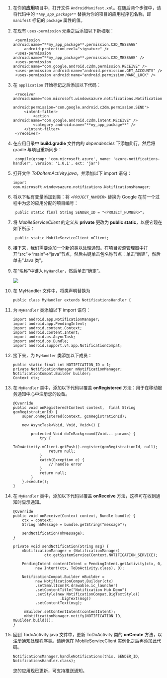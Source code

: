 1. 在你的**应用**项目中，打开文件 `AndroidManifest.xml`。在随后两个步骤中，请将代码中的 _`**my_app_package**`_ 替换为你的项目的应用程序包名称，即 `manifest` 标记的 `package` 属性的值。 

2. 在现有  `uses-permission` 元素之后添加以下新权限：

        <permission android:name="**my_app_package**.permission.C2D_MESSAGE" 
            android:protectionLevel="signature" />
        <uses-permission android:name="**my_app_package**.permission.C2D_MESSAGE" /> 
        <uses-permission android:name="com.google.android.c2dm.permission.RECEIVE" />
        <uses-permission android:name="android.permission.GET_ACCOUNTS" />
        <uses-permission android:name="android.permission.WAKE_LOCK" />

3. 在 `application` 开始标记之后添加以下代码：

        <receiver android:name="com.microsoft.windowsazure.notifications.NotificationsBroadcastReceiver"
                                         android:permission="com.google.android.c2dm.permission.SEND">
            <intent-filter>
                <action android:name="com.google.android.c2dm.intent.RECEIVE" />
                <category android:name="**my_app_package**" />
            </intent-filter>
        </receiver>

4. 在应用目录中 **build.gradle** 文件内的 *dependencies* 下添加此行，然后将 gradle 与项目重新同步：

        compile(group: 'com.microsoft.azure', name: 'azure-notifications-handler', version: '1.0.1', ext: 'jar')

5.  打开文件  *ToDoItemActivity.java*，并添加以下 import 语句：

        import com.microsoft.windowsazure.notifications.NotificationsManager;

6. 将以下私有变量添加到类：将 _`<PROJECT_NUMBER>`_ 替换为 Google 在前一个过程中为您的应用分配的项目编号：

        public static final String SENDER_ID = "<PROJECT_NUMBER>";

7. 将 *MobileServiceClient* 的定义从 **private** 更改为 **public static**，以便它现在如下所示：

        public static MobileServiceClient mClient;

8. 接下来，我们需要添加一个新的类以处理通知。在项目资源管理器中打开“src”=>“main”=>“java”节点，然后右键单击包名称节点：单击“新建”，然后单击“Java 类”。

9. 在“名称”中键入 `MyHandler`，然后单击“确定”。

    ![](./media/mobile-services-android-get-started-push/android-studio-create-class.png)

10. 在 MyHandler 文件中，将类声明替换为

        public class MyHandler extends NotificationsHandler {

11. 为  `MyHandler` 类添加以下 import 语句：

        import android.app.NotificationManager;
        import android.app.PendingIntent;
        import android.content.Context;
        import android.content.Intent;
        import android.os.AsyncTask;
        import android.os.Bundle;
        import android.support.v4.app.NotificationCompat;

12. 接下来，为  `MyHandler` 类添加以下成员：

        public static final int NOTIFICATION_ID = 1;
        private NotificationManager mNotificationManager;
        NotificationCompat.Builder builder;
        Context ctx;

13. 在  `MyHandler` 类中，添加以下代码以覆盖 **onRegistered** 方法：用于在移动服务通知中心中注册您的设备。

        @Override
        public void onRegistered(Context context,  final String gcmRegistrationId) {
            super.onRegistered(context, gcmRegistrationId);

            new AsyncTask<Void, Void, Void>() {

                protected Void doInBackground(Void... params) {
                    try {
                        ToDoActivity.mClient.getPush().register(gcmRegistrationId, null);
                        return null;
                    }
                    catch(Exception e) { 
                        // handle error    		    
                    }
                    return null;  		    
                }
            }.execute();
        }

14. 在  `MyHandler` 类中，添加以下代码以覆盖 **onReceive** 方法，这样可在收到通知时显示通知。

        @Override
        public void onReceive(Context context, Bundle bundle) {
            ctx = context;
            String nhMessage = bundle.getString("message");

            sendNotification(nhMessage);
        }

        private void sendNotification(String msg) {
            mNotificationManager = (NotificationManager)
                      ctx.getSystemService(Context.NOTIFICATION_SERVICE);

            PendingIntent contentIntent = PendingIntent.getActivity(ctx, 0,
                  new Intent(ctx, ToDoActivity.class), 0);

            NotificationCompat.Builder mBuilder =
                  new NotificationCompat.Builder(ctx)
                  .setSmallIcon(R.drawable.ic_launcher)
                  .setContentTitle("Notification Hub Demo")
                  .setStyle(new NotificationCompat.BigTextStyle()
                             .bigText(msg))
                  .setContentText(msg);

             mBuilder.setContentIntent(contentIntent);
             mNotificationManager.notify(NOTIFICATION_ID, mBuilder.build());
        }

15. 回到 TodoActivity.java 文件中，更新 ToDoActivity 类的 **onCreate** 方法，以注册通知处理程序类。请确保在 MobileServiceClient 实例化之后再添加此代码。

        NotificationsManager.handleNotifications(this, SENDER_ID, NotificationsHandler.class);

    您的应用现已更新，可支持推送通知。

<!-- URLs. -->
[移动服务 Android SDK]: http://aka.ms/Iajk6q